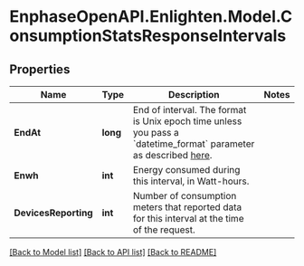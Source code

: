 # EnphaseOpenAPI.Enlighten.Model.ConsumptionStatsResponseIntervals

## Properties

Name | Type | Description | Notes
------------ | ------------- | ------------- | -------------
**EndAt** | **long** | End of interval. The format is Unix epoch time unless you pass a &#x60;datetime_format&#x60; parameter as described [here](https://developer.enphase.com/docs#Datetimes). | 
**Enwh** | **int** | Energy consumed during this interval, in Watt-hours. | 
**DevicesReporting** | **int** | Number of consumption meters that reported data for this interval at the time of the request. | 

[[Back to Model list]](../README.md#documentation-for-models) [[Back to API list]](../README.md#documentation-for-api-endpoints) [[Back to README]](../README.md)

